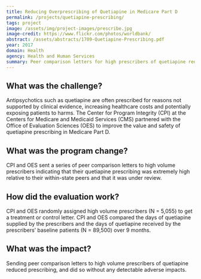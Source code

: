 ```yaml
---
title: Reducing Overprescribing of Quetiapine in Medicare Part D
permalink: /projects/quetiapine-prescribing/
tags: project
image: /assets/img/project-images/prescribe.jpg
image-credit: https://www.flickr.com/photos/worldbank/
abstract: /assets/abstracts/1709-Quetiapine-Prescribing.pdf
year: 2017
domain: Health
agency: Health and Human Services
summary: Peer comparison letters for high prescribers of quetiapine reduce prescription volume and improve guideline conformity of prescription fills
---
```

## What was the challenge?

Antipsychotics such as quetiapine are often prescribed for reasons not supported by clinical evidence, increasing healthcare costs and potentially exposing patients to harms. The Center for Program Integrity (CPI) at the Centers for Medicare and Medicaid Services (CMS) partnered with the Office of Evaluation Sciences (OES) to improve the value and safety of quetiapine prescribing in Medicare Part D.

## What was the program change?

CPI and OES sent a series of peer comparison letters to high volume prescribers indicating that their quetiapine prescribing was extremely high relative to their within-state peers and that it was under review.

## How did the evaluation work?

CPI and OES randomly assigned high volume prescribers (N = 5,055) to get a treatment or control letter. CPI and OES compared the days of quetiapine supplied by the prescribers and the days of quetiapine received by the prescribers’ baseline patients (N = 89,500) over 9 months.

## What was the impact?

Sending peer comparison letters to high volume prescribers of quetiapine reduced prescribing, and did so without any detectable adverse impacts.
